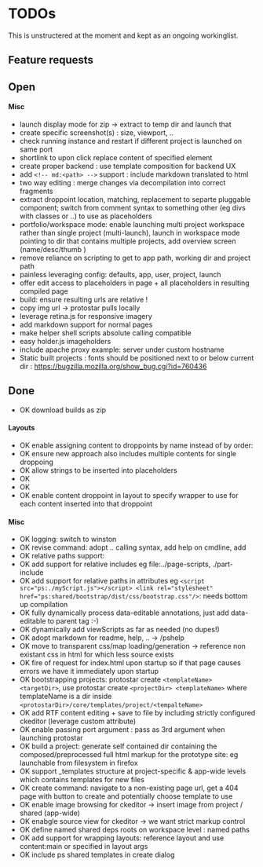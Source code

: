 # TODOs
This is unstructered at the moment and kept as an ongoing workinglist.


## Feature requests

## Open
#### Misc
- launch display mode for zip -> extract to temp dir and launch that
- create specific screenshot(s) : size, viewport, ..
- check running instance and restart if different project is launched on same port
- shortlink to upon click replace content of specified element
- create proper backend : use template composition for backend UX
- add `<!-- md:<path> -->` support : include markdown translated to html
- two way editing : merge changes via decompilation into correct fragments
- extract droppoint location, matching, replacement to separte pluggable component; switch from comment syntax to something other (eg divs with classes or ..) to use as placeholders
- portfolio/workspace mode: enable launching multi project workspace rather than single project (multi-launch), launch in workspace mode pointing to dir that contains multiple projects, add overview screen (name/desc/thumb )
- remove reliance on scripting to get to app path, working dir and project path
- painless leveraging config: defaults, app, user, project, launch
- offer edit access to placeholders in page + all placeholders in resulting compiled page
- build: ensure resulting urls are relative !
- copy img url -> protostar pulls locally
- leverage retina.js for responsive imagery
- add markdown support for normal pages
- make helper shell scripts absolute calling compatible
- easy holder.js imageholders
- include apache proxy example: server under custom hostname
- Static built projects : fonts should be positioned next to or below current dir : https://bugzilla.mozilla.org/show_bug.cgi?id=760436

## Done
- OK download builds as zip
#### Layouts
- OK enable assigning content to droppoints by name instead of by order:
- OK ensure new approach also includes multiple contents for single droppoing
- OK allow strings to be inserted into placeholders
- OK <!-- layout:layouts/fullPage(file:_dynamic/list-referencing-bare;layout:layouts/fullPage(component/myEditableComponent);file:component/myComponent) -->
- OK <!-- layout:layouts/fullPage(nav=file:_dynamic/list-referencing-bare;top=layout:layouts/fullPage(component/myEditableComponent);bottom=file:component/myComponent) -->
- OK enable content droppoint in layout to specify wrapper to use for each content inserted into that droppoint


#### Misc
- OK logging: switch to winston
- OK revise command: adopt <cmd> <arg1> .. calling syntax, add help on cmdline, add
- OK relative paths support:
- OK add support for relative includes eg file:../page-scripts, ./part-include
- OK add support for relative paths in attributes eg `<script src="ps:./myScript.js"></script> <link rel="stylesheet" href="ps:shared/bootstrap/dist/css/bootstrap.css"/>`: needs bottom up compilation
- OK fully dynamically process data-editable annotations, just add data-editable to parent tag :-)
- OK dynamically add viewScripts as far as needed (no dupes!)
- OK adopt markdown for readme, help, .. -> /pshelp
- OK move to transparent css/map loading/generation -> reference non existant css in html for which less source exists
- OK fire of request for index.html upon startup so if that page causes errors we have it immediately upon startup
- OK bootstrapping projects: protostar create `<templateName> <targetDir>`, use protostar create `<projectDir> <templateName>` where templateName is a dir inside `<protostarDir>/core/templates/project/<tempalteName>`
- OK add RTF content editing + save to file by including strictly configured ckeditor (leverage custom attribute)
- OK enable passing port argument : pass as 3rd argument when launching protostar
- OK build a project: generate self contained dir containing the composed/preprocessed full html markup for the prototype site: eg launchable from filesystem in firefox
- OK support _templates structure at project-specific & app-wide levels which contains templates for new files
- OK create command: navigate to a non-existing page url, get a 404 page with button to create and potentially choose template to use
- OK enable image browsing for ckeditor -> insert image from project / shared (app-wide)
- OK enabgle source view for ckeditor -> we want strict markup control
- OK define named shared deps roots on workspace level : named paths
- OK add support for wrapping layouts: reference layout and use content:main or specified in layout args
- OK include ps shared templates in create dialog
